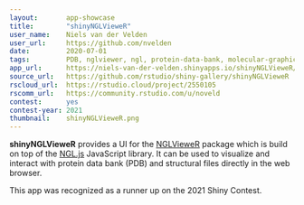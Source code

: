 ```yaml
---
layout:       app-showcase
title:        "shinyNGLVieweR"
user_name:    Niels van der Velden
user_url:     https://github.com/nvelden
date:         2020-07-01
tags:         PDB, nglviewer, ngl, protein-data-bank, molecular-graphics  
app_url:      https://niels-van-der-velden.shinyapps.io/shinyNGLVieweR/
source_url:   https://github.com/rstudio/shiny-gallery/shinyNGLVieweR
rscloud_url:  https://rstudio.cloud/project/2550105
rscomm_url:   https://community.rstudio.com/u/noveld
contest:      yes
contest-year: 2021
thumbnail:    shinyNGLVieweR.png
---
```


**shinyNGLVieweR** provides a UI for the [NGLVieweR](https://nvelden.github.io/NGLVieweR/) package which is build on top of the [NGL.js](http://nglviewer.org/ngl/api/) JavaScript library. It can be used to visualize and interact with protein data bank (PDB) and structural files directly in the web browser. 

This app was recognized as a runner up on the 2021 Shiny Contest.